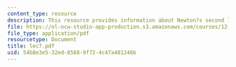 ```yaml
---
content_type: resource
description: This resource provides information about Newton?s second law.
file: https://ol-ocw-studio-app-production.s3.amazonaws.com/courses/12-005-applications-of-continuum-mechanics-to-earth-atmospheric-and-planetary-sciences-spring-2006/54b8e3e532ed85689f724c47a481246b_lec7.pdf
file_type: application/pdf
resourcetype: Document
title: lec7.pdf
uid: 54b8e3e5-32ed-8568-9f72-4c47a481246b
---
```

